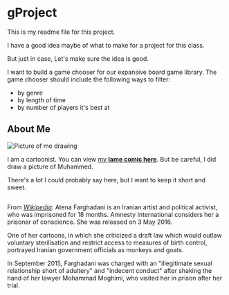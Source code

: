 # gProject

This is my readme file for this project.  

I have a good idea maybe of what to make for a project for this class.  

But just in case, Let's make sure the idea is good.  

I want to build a game chooser for our expansive board game library. The game chooser should include the following ways to filter:
* by genre
* by length of time
* by number of players it's best at


## About Me

![Picture of me drawing](http://mousewax.com/MeDrawing.png)

I am a cartoonist. You can view <a href="http://www.mousewax.com">my **lame comic here**</a>. But be careful, I did draw a picture of Muhammed.

There's a lot I could probably say here, but I want to keep it short and sweet.

## 

From <a href="https://en.wikipedia.org/wiki/Atena_Farghadani">*Wikipedia*</a>:
Atena Farghadani is an Iranian artist and political activist, who was imprisoned for 18 months. Amnesty International considers her a prisoner of conscience. She was released on 3 May 2016.

One of her cartoons, in which she criticized a draft law which would outlaw voluntary sterilisation and restrict access to measures of birth control, portrayed Iranian government officials as monkeys and goats.

In September 2015, Farghadani was charged with an "illegitimate sexual relationship short of adultery" and "indecent conduct" after shaking the hand of her lawyer Mohammad Moghimi, who visited her in prison after her trial.

